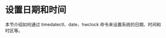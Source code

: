 # 设置日期和时间<a name="ZH-CN_TOPIC_0182317136"></a>

本节介绍如何通过 timedatectl、date、hwclock 命令来设置系统的日期、时间和时区等。

